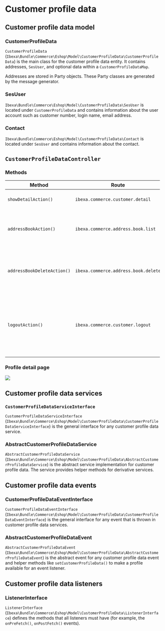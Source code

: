 # Customer profile data

## Customer profile data model

### CustomerProfileData

`CustomerProfileData` (`Ibexa\Bundle\Commerce\Eshop\Model\CustomerProfileData\CustomerProfileData`)
is the main class for the customer profile data entity. 
It contains addresses, `SesUser`, and optional data within a `CustomerProfileDataMap`.

Addresses are stored in Party objects. 
These Party classes are generated by the message generator.

### SesUser

`Ibexa\Bundle\Commerce\Eshop\Model\CustomerProfileData\SesUser`
is located under `CustomerProfileData` and contains information about the user account such as customer number, login name, email address.

### Contact

`Ibexa\Bundle\Commerce\Eshop\Model\CustomerProfileData\Contact`
is located under `SesUser` and contains information about the contact.

## `CustomerProfileDataController`

### Methods

|Method|Route|Description|
|--- |--- |--- |
|`showDetailAction()`|`ibexa.commerce.customer.detail`|Renders the profile detail page|
|`addressBookAction()`|`ibexa.commerce.address.book.list`|Renders the address book (a list with delivery addresses)|
|`addressBookDeleteAction()`|`ibexa.commerce.address.book.delete`|Removes the given delivery address from customer profile data|
|`logoutAction()`|`ibexa.commerce.customer.logout`|Unsets all profile data within the session, logs out the user and redirects to the previous page|

### Profile detail page

![](customer.png)

## Customer profile data services

### `CustomerProfileDataServiceInterface`

`CustomerProfileDataServiceInterface` (`Ibexa\Bundle\Commerce\Eshop\Model\CustomerProfileData\CustomerProfileDataServiceInterface`)
is the general interface for any customer profile data service.

### AbstractCustomerProfileDataService

`AbstractCustomerProfileDataService` (`Ibexa\Bundle\Commerce\Eshop\Model\CustomerProfileData\AbstractCustomerProfileDataService`)
is the abstract service implementation for customer profile data. 
The service provides helper methods for derivative services.

## Customer profile data events

### CustomerProfileDataEventInterface

`CustomerProfileDataEventInterface` (`Ibexa\Bundle\Commerce\Eshop\Model\CustomerProfileData\CustomerProfileDataEventInterface`)
is the general interface for any event that is thrown in customer profile data services.

### AbstractCustomerProfileDataEvent

`AbstractCustomerProfileDataEvent` (`Ibexa\Bundle\Commerce\Eshop\Model\CustomerProfileData\AbstractCustomerProfileDataEvent`)
is the abstract event for any customer profile data event and helper methods like `setCustomerProfileData()` to make a profile available for an event listener.

## Customer profile data listeners

### ListenerInterface

`ListenerInterface` (`Ibexa\Bundle\Commerce\Eshop\Model\CustomerProfileData\ListenerInterface`)
defines the methods that all listeners must have (for example, the `onPreFetch()`, `onPostFetch()` events).
